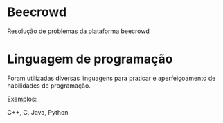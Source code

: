 # Beecrowd

Resolução de problemas da plataforma beecrowd

# Linguagem de programação

Foram utilizadas diversas linguagens para praticar e aperfeiçoamento de habilidades de programação.

Exemplos:

C++,
C,
Java,
Python
